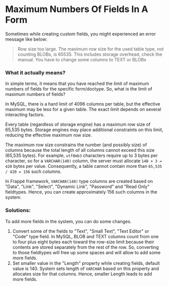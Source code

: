 <!-- add-breadcrumbs -->
# Maximum Numbers Of Fields In A Form

Sometimes while creating custom fields, you might experienced an error message like below:

> Row size too large. The maximum row size for the used table type, not counting BLOBs, is 65535. This includes storage overhead, check the manual. You have to change some columns to TEXT or BLOBs

### What it actually means?

In simple terms, it means that you have reached the limit of maximum numbers of fields for the specific form/doctype. So, what is the limit of maximum numbers of fields?

In MySQL, there is a hard limit of 4096 columns per table, but the effective maximum may be less for a given table. The exact limit depends on several interacting factors.

Every table (regardless of storage engine) has a maximum row size of 65,535 bytes. Storage engines may place additional constraints on this limit, reducing the effective maximum row size.

The maximum row size constrains the number (and possibly size) of columns because the total length of all columns cannot exceed this size (65,535 bytes). For example, `utf8mb3` characters require up to 3 bytes per character, so for a `VARCHAR(140)` column, the server must allocate `140 × 3 = 420` bytes per value. Consequently, a table cannot contain more than `65,535 / 420 = 156` such columns.

In Frappé framework, `VARCHAR(140)` type columns are created based on "Data", "Link", "Select", "Dynamic Link", "Password" and "Read Only" fieldtypes. Hence, you can create approximately 156 such columns in the system.

### Solutions:

To add more fields in the system, you can do some changes.

1. Convert some of the fields to "Text", "Small Text", "Text Editor" or "Code" type field. In MySQL, BLOB and TEXT columns count from one to four plus eight bytes each toward the row-size limit because their contents are stored separately from the rest of the row. So, converting to those fieldtypes will free up some spaces and will allow to add some more fields.
2. Set smaller value in the "Length" property while creating fields, default value is 140. System sets length of `VARCHAR` based on this property and allocates size for that columns. Hence, smaller Length leads to add more fields.